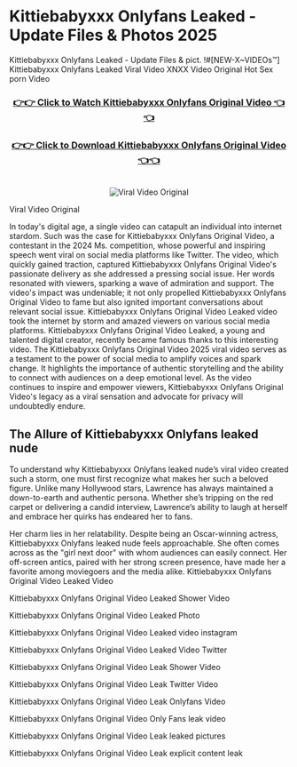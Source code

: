 # Kittiebabyxxx Onlyfans Leaked - Update Files & Photos 2025

Kittiebabyxxx Onlyfans Leaked - Update Files & pict. !#[NEW-X~VIDEOs™] Kittiebabyxxx Onlyfans Leaked Viral Video XNXX Video Original Hot Sex porn Video
<br>
<div align="center">
<h3><a href="https://links2leaks.com/kittiebabyxxx" rel="nofollow">👉👉 Click to Watch Kittiebabyxxx Onlyfans Original Video 👈👈</a></h3>
<h3><a href="https://links2leaks.com/kittiebabyxxx" rel="nofollow">👉👉 Click to Download Kittiebabyxxx Onlyfans Original Video 👈👈</a></h3>
<br>
<a href="https://links2leaks.com/kittiebabyxxx" rel="nofollow"><img src="https://i.ibb.co/Gkj2r4b/banner.png" alt="Viral Video Original" style="max-width: 100%; display: inline-block;" data-target="animated-image.originalImage"></a>
</div>

Viral Video Original

In today's digital age, a single video can catapult an individual into internet stardom. Such was the case for Kittiebabyxxx Onlyfans Original Video, a contestant in the 2024 Ms. competition, whose powerful and inspiring speech went viral on social media platforms like Twitter.
The video, which quickly gained traction, captured Kittiebabyxxx Onlyfans Original Video's passionate delivery as she addressed a pressing social issue. Her words resonated with viewers, sparking a wave of admiration and support. The video's impact was undeniable; it not only propelled Kittiebabyxxx Onlyfans Original Video to fame but also ignited important conversations about relevant social issue.
Kittiebabyxxx Onlyfans Original Video Leaked video took the internet by storm and amazed viewers on various social media platforms. Kittiebabyxxx Onlyfans Original Video Leaked, a young and talented digital creator, recently became famous thanks to this interesting video.
The Kittiebabyxxx Onlyfans Original Video 2025 viral video serves as a testament to the power of social media to amplify voices and spark change. It highlights the importance of authentic storytelling and the ability to connect with audiences on a deep emotional level. As the video continues to inspire and empower viewers, Kittiebabyxxx Onlyfans Original Video's legacy as a viral sensation and advocate for privacy will undoubtedly endure.

<h2>The Allure of Kittiebabyxxx Onlyfans leaked nude</h2>


To understand why Kittiebabyxxx Onlyfans leaked nude’s viral video created such a storm, one must first recognize what makes her such a beloved figure. Unlike many Hollywood stars, Lawrence has always maintained a down-to-earth and authentic persona. Whether she’s tripping on the red carpet or delivering a candid interview, Lawrence’s ability to laugh at herself and embrace her quirks has endeared her to fans.

Her charm lies in her relatability. Despite being an Oscar-winning actress, Kittiebabyxxx Onlyfans leaked nude feels approachable. She often comes across as the "girl next door" with whom audiences can easily connect. Her off-screen antics, paired with her strong screen presence, have made her a favorite among moviegoers and the media alike.
Kittiebabyxxx Onlyfans Original Video Leaked Video

Kittiebabyxxx Onlyfans Original Video Leaked Shower Video

Kittiebabyxxx Onlyfans Original Video Leaked Photo

Kittiebabyxxx Onlyfans Original Video Leaked video instagram

Kittiebabyxxx Onlyfans Original Video Leaked Video Twitter

Kittiebabyxxx Onlyfans Original Video Leak Shower Video

Kittiebabyxxx Onlyfans Original Video Leak Twitter Video

Kittiebabyxxx Onlyfans Original Video Leak Onlyfans Video

Kittiebabyxxx Onlyfans Original Video Only Fans leak video

Kittiebabyxxx Onlyfans Original Video Leak leaked pictures

Kittiebabyxxx Onlyfans Original Video Leak explicit content leak